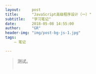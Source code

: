```yaml
---
layout:     post
title:      "JavaScript高级程序设计（一）"
subtitle:   "学习笔记"
date:       2018-05-08 14:55:00
author:     "GR"
header-img: "img/post-bg-js-1.jpg"
tags:
    — 笔记

---
```


> 测试。<br><br>
> 
